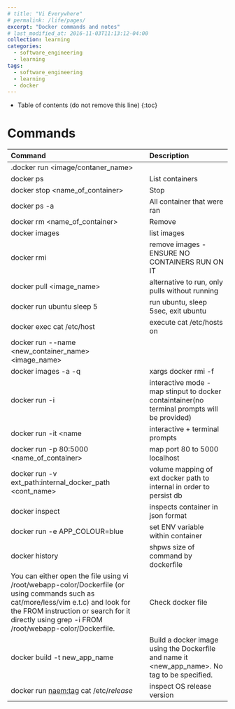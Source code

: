 ```yaml
---
# title: "Vi Everywhere"
# permalink: /life/pages/
excerpt: "Docker commands and notes"
# last_modified_at: 2016-11-03T11:13:12-04:00
collection: learning
categories:
  - software_engineering
  - learning
tags:
  - software_engineering
  - learning
  - docker
---
```


* Table of contents (do not remove this line)
{:toc}

# Commands

|Command|Description|
|:---|:---|
|.docker run <image/contaner_name>| |
|docker ps|List containers|
|docker stop <name_of_container>|Stop|
|docker ps -a|All container that were ran|
|docker rm <name_of_container>|Remove|
|docker images|list images|
|docker rmi|remove images - ENSURE NO CONTAINERS RUN ON IT|
|docker pull <image_name>|alternative to run, only pulls without running|
|docker run ubuntu sleep 5|run ubuntu, sleep 5sec, exit ubuntu|
|docker exec <container> cat /etc/host|execute cat /etc/hosts on <container>|
|docker run --name <new_container_name> <image_name>| |
|docker images -a -q | xargs docker rmi -f|remove all images|
|docker run -i <name>|interactive mode - map stinput to docker containtainer(no terminal prompts will be provided)|
|docker run -it <name|interactive + terminal prompts|
|docker run -p 80:5000 <name_of_container>|map port 80 to 5000 localhost|
|docker run -v ext_path:internal_docker_path <cont_name>|volume mapping of ext docker path to internal in order to persist db|
|docker inspect <name>|inspects container in json format|
|docker run -e APP_COLOUR=blue <name>|set ENV variable within container |
|docker history <name>|shpws size of command by dockerfile|
|You can either open the file using vi /root/webapp-color/Dockerfile (or using commands such as cat/more/less/vim e.t.c) and look for the FROM instruction or search for it directly using grep -i FROM /root/webapp-color/Dockerfile.|Check docker file|
|docker build -t new_app_name|Build a docker image using the Dockerfile and name it <new_app_name>. No tag to be specified.|
|docker run <naem:tag> cat /etc/*release*|inspect OS release version|
